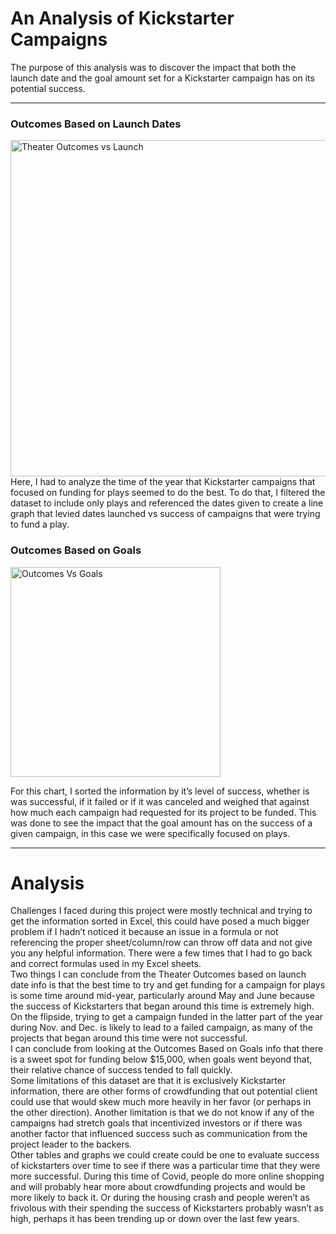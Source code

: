 # An Analysis of Kickstarter Campaigns
The purpose of this analysis was to discover the impact that both the launch date and the goal amount set for a Kickstarter campaign has on its potential success. 

---
### Outcomes Based on Launch Dates
<img width="538" alt="Theater Outcomes vs Launch" src="https://user-images.githubusercontent.com/71742174/95038175-24a9d080-0693-11eb-9804-f04cdf9e3d91.png">
Here, I had to analyze the time of the year that Kickstarter campaigns that focused on funding for plays seemed to do the best. To do that, I filtered the dataset to include only plays and referenced the dates given to create a line graph that levied dates launched vs success of campaigns that were trying to fund a play. 

### Outcomes Based on Goals
<img width="336" alt="Outcomes Vs  Goals" src="https://user-images.githubusercontent.com/71742174/95038529-f678c080-0693-11eb-8b86-30c7cae1f480.png">

For this chart, I sorted the information by it’s level of success, whether is was successful, if it failed or if it was canceled and weighed that against how much each campaign had requested for its project to be funded. This was done to see the impact that the goal amount has on the success of a given campaign, in this case we were specifically focused on plays.

---
# Analysis
Challenges I faced during  this project were mostly technical and trying to get the information sorted in Excel, this could have posed a much bigger problem if I hadn’t noticed it because an issue in a formula or not referencing the proper sheet/column/row can throw off data and not give you any helpful information. There were a few times that I had to go back and correct formulas used in my Excel sheets.  
Two things I can conclude from the Theater Outcomes based on launch date info is that the best time to try and get funding for a campaign for plays is some time around mid-year, particularly around May and June because the success of Kickstarters that began around this time is extremely high. On the flipside, trying to get a campaign funded in the latter part of the year during Nov. and Dec. is likely to lead to a failed campaign, as many of the projects that began around this time were not successful.  
I can conclude from looking at the Outcomes Based on Goals info that there is a sweet spot for funding below $15,000, when goals went beyond that, their relative chance of success tended to fall quickly.  
Some limitations of this dataset are that it is exclusively Kickstarter information, there are other forms of crowdfunding that out potential client could use that would skew much more heavily in her favor (or perhaps in the other direction). Another limitation is that we do not know if any of the campaigns had stretch goals that incentivized investors or if there was another factor that influenced success such as communication from the project leader to the backers.  
Other tables and graphs we could create could be one to evaluate success of kickstarters over time to see if there was a particular time that they were more successful. During this time of Covid, people do more online shopping and will probably hear more about crowdfunding projects and would be more likely to back it. Or during the housing crash and people weren’t as frivolous with their spending the success of Kickstarters probably wasn’t as high, perhaps it has been trending up or down over the last few years.

